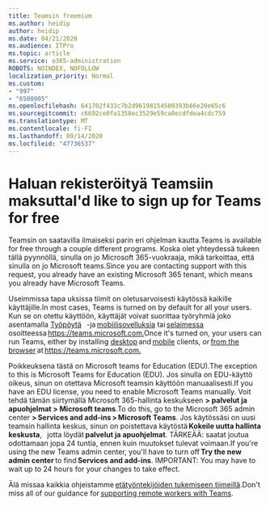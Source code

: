 ```yaml
---
title: Teamsin freemium
ms.author: heidip
author: heidip
ms.date: 04/21/2020
ms.audience: ITPro
ms.topic: article
ms.service: o365-administration
ROBOTS: NOINDEX, NOFOLLOW
localization_priority: Normal
ms.custom:
- "997"
- "6500005"
ms.openlocfilehash: 641702f433c7b2d96198154500393b66e20e65c6
ms.sourcegitcommit: c6692ce0fa1358ec3529e59ca0ecdfdea4cdc759
ms.translationtype: MT
ms.contentlocale: fi-FI
ms.lasthandoff: 09/14/2020
ms.locfileid: "47736537"
---
```

# <a name="id-like-to-sign-up-for-teams-for-free"></a><span data-ttu-id="0f913-102">Haluan rekisteröityä Teamsiin maksutta</span><span class="sxs-lookup"><span data-stu-id="0f913-102">I'd like to sign up for Teams for free</span></span>

<span data-ttu-id="0f913-103">Teamsin on saatavilla ilmaiseksi parin eri ohjelman kautta.</span><span class="sxs-lookup"><span data-stu-id="0f913-103">Teams is available for free through a couple different programs.</span></span> <span data-ttu-id="0f913-104">Koska olet yhteydessä tukeen tällä pyynnöllä, sinulla on jo Microsoft 365-vuokraaja, mikä tarkoittaa, että sinulla on jo Microsoft teams.</span><span class="sxs-lookup"><span data-stu-id="0f913-104">Since you are contacting support with this request, you already have an existing Microsoft 365 tenant, which means you already have Microsoft Teams.</span></span>

<span data-ttu-id="0f913-105">Useimmissa tapa uksissa tiimit on oletusarvoisesti käytössä kaikille käyttäjille.</span><span class="sxs-lookup"><span data-stu-id="0f913-105">In most cases, Teams is turned on by default for all your users.</span></span> <span data-ttu-id="0f913-106">Kun se on otettu käyttöön, käyttäjät voivat suorittaa työryhmiä joko asentamalla [Työpöytä](https://docs.microsoft.com/MicrosoftTeams/get-clients#desktop-client)   -ja [mobiilisovelluksia](https://docs.microsoft.com/MicrosoftTeams/get-clients#mobile-clients) tai [selaimessa](https://docs.microsoft.com/MicrosoftTeams/get-clients#web-client)   osoitteessa <https://teams.microsoft.com.></span><span class="sxs-lookup"><span data-stu-id="0f913-106">Once it's turned on, your users can run Teams, either by installing [desktop](https://docs.microsoft.com/MicrosoftTeams/get-clients#desktop-client) and [mobile](https://docs.microsoft.com/MicrosoftTeams/get-clients#mobile-clients) clients, or [from the browser](https://docs.microsoft.com/MicrosoftTeams/get-clients#web-client) at <https://teams.microsoft.com.></span></span>

<span data-ttu-id="0f913-107">Poikkeuksena tästä on Microsoft teams for Education (EDU).</span><span class="sxs-lookup"><span data-stu-id="0f913-107">The exception to this is Microsoft Teams for Education (EDU).</span></span> <span data-ttu-id="0f913-108">Jos sinulla on EDU-käyttö oikeus, sinun on otettava Microsoft teamsin käyttöön manuaalisesti.</span><span class="sxs-lookup"><span data-stu-id="0f913-108">If you have an EDU license, you need to enable Microsoft Teams manually.</span></span> <span data-ttu-id="0f913-109">Voit tehdä tämän siirtymällä Microsoft 365-hallinta keskukseen **> palvelut ja apuohjelmat > Microsoft teams**.</span><span class="sxs-lookup"><span data-stu-id="0f913-109">To do this, go to the Microsoft 365 admin center **> Services and add-ins > Microsoft Teams**.</span></span> <span data-ttu-id="0f913-110">Jos käytössäsi on uusi teamsin hallinta keskus, sinun on poistettava käytöstä **Kokeile uutta hallinta keskusta**,   jotta löydät **palvelut ja apuohjelmat**. TÄRKEÄÄ: saatat joutua odottamaan jopa 24 tuntia, ennen kuin muutokset tulevat voimaan.</span><span class="sxs-lookup"><span data-stu-id="0f913-110">If you're using the new Teams admin center, you'll have to turn off **Try the new admin center** to find **Services and add-ins**. IMPORTANT: You may have to wait up to 24 hours for your changes to take effect.</span></span>

<span data-ttu-id="0f913-111">Älä missaa kaikkia ohjeistamme [etätyöntekijöiden tukemiseen tiimeillä](https://docs.microsoft.com/MicrosoftTeams/support-remote-work-with-teams).</span><span class="sxs-lookup"><span data-stu-id="0f913-111">Don't miss all of our guidance for [supporting remote workers with Teams](https://docs.microsoft.com/MicrosoftTeams/support-remote-work-with-teams).</span></span>
